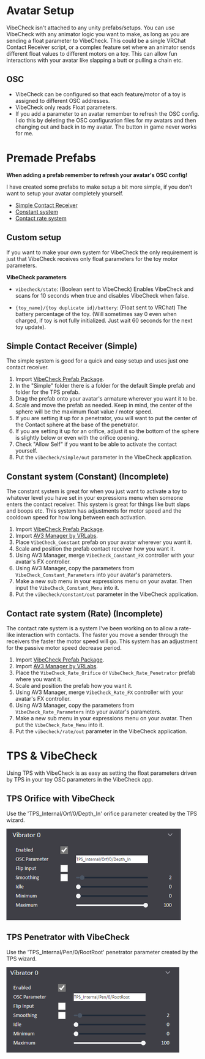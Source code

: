# Avatar Setup

VibeCheck isn't attached to any unity prefabs/setups. You can use VibeCheck with any animator logic you want to make, as long as you are sending a float parameter to VibeCheck. This could be a single VRChat Contact Receiver script, or a complex feature set where an animator sends different float values to different motors on a toy. This can allow fun interactions with your avatar like slapping a butt or pulling a chain etc.

## OSC

- VibeCheck can be configured so that each feature/motor of a toy is assigned to different OSC addresses.
- VibeCheck only reads Float parameters.
- If you add a parameter to an avatar remember to refresh the OSC config. I do this by deleting the OSC configuration files for my avatars and then changing out and back in to my avatar. The button in game never works for me.

# Premade Prefabs

**When adding a prefab remember to refresh your avatar's OSC config!**

I have created some prefabs to make setup a bit more simple, if you don't want to setup your avatar completely yourself.

- [Simple Contact Receiver](./AvatarSetup.md#simple-contact-receiver-simple)
- [Constant system](./AvatarSetup.md#constant-to-float-conversion-constant)
- [Contact rate system](./AvatarSetup.md#contact-rate-system-rate)

## Custom setup

If you want to make your own system for VibeCheck the only requirement is just that VibeCheck receives only float parameters for the toy motor parameters.

**VibeCheck parameters**

- `vibecheck/state`: (Boolean sent to VibeCheck) Enables VibeCheck and scans for 10 seconds when true and disables VibeCheck when false.

- `{toy_name}/{toy duplicate id}/battery`: (Float sent to VRChat) The battery percentage of the toy. (Will sometimes say 0 even when charged, if toy is not fully initialized. Just wait 60 seconds for the next toy update).

## Simple Contact Receiver (Simple)

The simple system is good for a quick and easy setup and uses just one contact receiver.

1. Import [VibeCheck Prefab Package](https://github.com/SutekhVRC/VibeCheck/blob/main/UnityPrefabs/VibeCheck_Prefabs.unitypackage).
2. In the "Simple" folder there is a folder for the default Simple prefab and folder for the TPS prefab.
3. Drag the prefab onto your avatar's armature wherever you want it to be.
4. Scale and move the prefab as needed. Keep in mind, the center of the sphere will be the maximum float value / motor speed.
5. If you are setting it up for a penetrator, you will want to put the center of the Contact sphere at the base of the penetrator.
6. If you are setting it up for an orifice, adjust it so the bottom of the sphere is slightly below or even with the orifice opening.
7. Check "Allow Self" if you want to be able to activate the contact yourself.
8. Put the `vibecheck/simple/out` parameter in the VibeCheck application.

## Constant system (Constant) (Incomplete)

The constant system is great for when you just want to activate a toy to whatever level you have set in your expressions menu when someone enters the contact receiver. This system is great for things like butt slaps and boops etc. This system has adjustments for motor speed and the cooldown speed for how long between each activation. 

1. Import [VibeCheck Prefab Package]().
2. Import [AV3 Manager by VRLabs](https://github.com/VRLabs/Avatars-3.0-Manager/releases/latest).
3. Place `VibeCheck_Constant` prefab on your avatar wherever you want it.
4. Scale and position the prefab contact receiver how you want it.
5. Using AV3 Manager, merge `VibeCheck_Constant_FX` controller with your avatar's FX controller.
6. Using AV3 Manager, copy the parameters from `VibeCheck_Constant_Parameters` into your avatar's parameters.
7. Make a new sub menu in your expressions menu on your avatar. Then input the `VibeCheck_Constant_Menu` into it.
8. Put the `vibecheck/constant/out` parameter in the VibeCheck application.

## Contact rate system (Rate) (Incomplete)

The contact rate system is a system I've been working on to allow a rate-like interaction with contacts. The faster you move a sender through the receivers the faster the motor speed will go. This system has an adjustment for the passive motor speed decrease period.

1. Import [VibeCheck Prefab Package]().
2. Import [AV3 Manager by VRLabs](https://github.com/VRLabs/Avatars-3.0-Manager/releases/latest).
3. Place the `VibeCheck_Rate_Orifice` or `VibeCheck_Rate_Penetrator` prefab where you want it.
5. Scale and position the prefab how you want it.
6. Using AV3 Manager, merge `VibeCheck_Rate_FX` controller with your avatar's FX controller.
7. Using AV3 Manager, copy the parameters from `VibeCheck_Rate_Parameters` into your avatar's parameters.
8. Make a new sub menu in your expressions menu on your avatar. Then put the `VibeCheck_Rate_Menu` into it.
9. Put the `vibecheck/rate/out` parameter in the VibeCheck application.

# TPS & VibeCheck

Using TPS with VibeCheck is as easy as setting the float parameters driven by TPS in your toy OSC parameters in the VibeCheck app.

## TPS **Orifice** with VibeCheck

Use the 'TPS_Internal/Orf/0/Depth_In' orifice parameter created by the TPS wizard.

![TPS Orifice](./VC_TPS_Orifice_Parameter.png)

## TPS **Penetrator** with VibeCheck

Use the 'TPS_Internal/Pen/0/RootRoot' penetrator parameter created by the TPS wizard.

![TPS Penetrator](./VC_TPS_Penetrator_Parameter.png)
